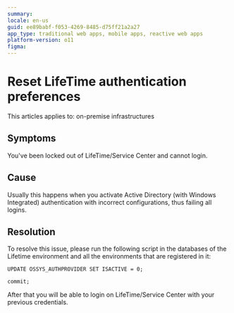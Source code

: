 ```yaml
---
summary:
locale: en-us
guid: ee89babf-f053-4269-8485-d75ff21a2a27
app_type: traditional web apps, mobile apps, reactive web apps
platform-version: o11
figma:
---
```


# Reset LifeTime authentication preferences

This articles applies to: on-premise infrastructures

## Symptoms

You've been locked out of LifeTime/Service Center and cannot login.

## Cause

Usually this happens when you activate Active Directory (with Windows Integrated) authentication with incorrect configurations, thus failing all logins.

## Resolution

To resolve this issue, please run the following script in the databases of the Lifetime environment and all the environments that are registered in it:

`UPDATE OSSYS_AUTHPROVIDER SET ISACTIVE = 0;`

`commit;`

After that you will be able to login on LifeTime/Service Center with your previous credentials.

